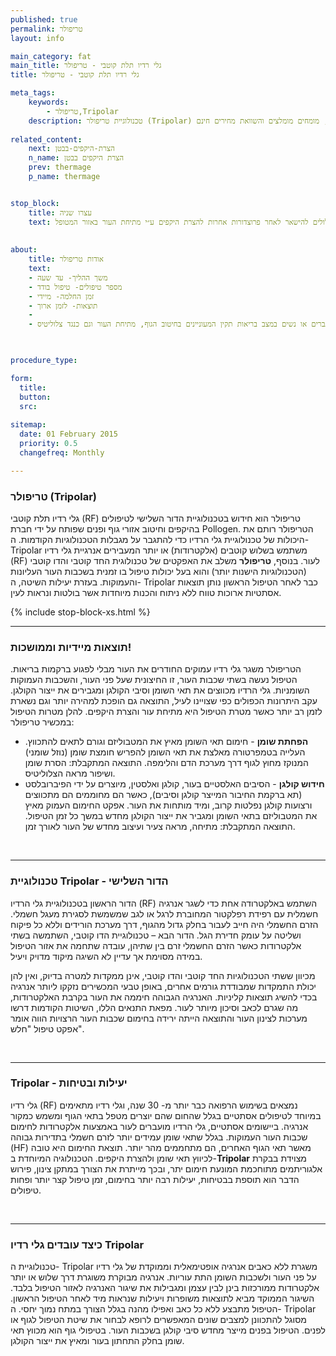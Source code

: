 ```yaml
---
published: true
permalink: טריפולר
layout: info

main_category: fat
main_title: גלי רדיו תלת קוטבי - טריפולר
title: גלי רדיו תלת קוטבי - טריפולר

meta_tags:
    keywords:
        - טריפולר,Tripolar
    description: טכנולוגיית טריפולר (Tripolar) משגרת אנרגיה ממוקדת של גלי רדיו לטיפול בהצרת היקפים, כל מה שרציתם לדעת על המכשיר, מחירונים, מומחים מומלצים והשוואת מחירים חינם
    
related_content:
    next: הצרת-היקפים-בבטן
    n_name: הצרת היקפים בבטן
    prev: thermage
    p_name: thermage


stop_block: 
    title: עצרו שניה
    text: סובלים מהיקפי גוף גדולים ומחפשים פתרון משמעותי? פרט להצרת היקפים בטריפולר, מומלץ שתשקלו טיפול במכשיר הבודי טייט, הנותן מענה מושלם הן למצבורי השומן והן ל״גלים״ שעלולים להישאר לאחר פרוצדורות אחרות להצרת היקפים ע״י מתיחת העור באזור המטופל.    
    
    
about:
    title: אודות טריפולר
    text: 
    - משך ההליך- עד שעה
    - מספר טיפולים- טיפול בודד
    - זמן החלמה- מיידי
    - תוצאות- לזמן ארוך
    - 
    - מתאים לגברים או נשים במצב בריאות תקין המעוניינים בחיטוב הגוף, מתיחת העור וגם כנגד צלוליטיס

   

procedure_type: 

form:
  title: 
  button: 
  src:
  
sitemap: 
  date: 01 February 2015
  priority: 0.5
  changefreq: Monthly

---
```

###  טריפולר (Tripolar)

גלי רדיו תלת קוטבי (RF) טריפולר הוא חידוש בטכנולוגיית הדור השלישי לטיפולים בהיקפים וחיטוב אזורי גוף ופנים שפותח על ידי חברת Pollogen. הטריפולר רותם את היכולות של טכנולוגיית גלי הרדיו כדי להתגבר על מגבלות הטכנולוגיות הקודמות. ה- Tripolar משתמש בשלוש קוטבים (אלקטרודות) או יותר המעבירים אנרגיית גלי רדיו (RF) לעור. בנוסף, **טריפולר** משלב את האפקטים של טכנולוגית החד קוטבי והדו קוטבי (הטכנולוגיות הישנות יותר) והוא בעל יכולות טיפול בו זמנית בשכבות העור העליונות והעמוקות. בעזרת יעילות השיטה, ה- Tripolar כבר לאחר הטיפול הראשון נותן תוצאות אסתטיות ארוכות טווח ללא ניתוח והכנות מיוחדות אשר בולטות ונראות לעין.

 {% include stop-block-xs.html %}  

- - - - - -
 
###  תוצאות מיידיות וממושכות!

הטריפולר משגר גלי רדיו עמוקים החודרים את העור מבלי לפגוע ברקמות בריאות. הטיפול נעשה בשתי שכבות העור, זו החיצונית שעל פני העור, והשכבות העמוקות השומניות. גלי הרדיו מכווצים את תאי השומן וסיבי הקולגן ומגבירים את ייצור הקולגן. עקב היתרונות הכפולים כפי שצויינו לעיל, התוצאה גם הופכת למהירה יותר וגם נשארת לזמן רב יותר כאשר מטרת הטיפול היא מתיחת עור והצרת היקפים. להלן מטרות הטיפול במכשיר טריפולר:

- **הפחתת שומן** - חימום תאי השומן מאיץ את המטבוליזם וגורם לתאים להתכווץ. העלייה בטמפרטורה מאלצת את תאי השומן להפריש חומצת שומן (נוזל שומני) המנוקז מחוץ לגוף דרך מערכת הדם והלימפה. התוצאה המתקבלת: הסרת שומן ושיפור מראה הצלוליטיס.
- **חידוש קולגן** - הסיבים האלסטיים בעור, קולגן ואלסטין, מיוצרים על ידי הפיברובלסט (תא ברקמת החיבור המייצר קולגן וסיבים), כאשר הם מחוממים הם מתכווצים ורצועות קולגן נפלטות קרוב, ומיד מותחות את העור. אפקט החימום העמוק מאיץ את המטבוליזם בתאי השומן ומגביר את ייצור הקולגן מחדש במשך כל זמן הטיפול. התוצאה המתקבלת: מתיחה, מראה צעיר ועיצוב מחדש של העור לאורך זמן.
  
 

- - - - - -

###  טכנולוגיית Tripolar - הדור השלישי

הדור הראשון בטכנולוגיית גלי הרדיו (RF) השתמש באלקטרודה אחת כדי לשגר אנרגיה חשמלית עם רפידת רפלקטור המחוברת לרגל או לגב שמשמשת לסגירת מעגל חשמלי. הזרם החשמלי היה חייב לעבור בחלק גדול מהגוף, דרך מערכת הורידים וללא כל פיקוח ושליטה על עומק חדירת הגל. הדור הבא – טכנולוגיית הדו קוטבי, השתמשה בשתי אלקטרודות כאשר הזרם החשמלי זרם בין שתיהן, עובדה שתחמה את אזור הטיפול במידה מסוימת אך עדיין לא השיגה מיקוד מדויק ויעיל.


 מכיוון ששתי הטכנולוגיות החד קוטבי והדו קוטבי, אינן ממקדות למטרה בדיוק, ואין להן יכולת התמקדות שמבודדת גורמים אחרים, באופן טבעי המכשירים נזקקו ליותר אנרגיה בכדי להשיג תוצאות קליניות. האנרגיה הגבוהה חיממה את העור  בקרבת האלקטרודות, מה שגרם לכאב וסיכון מיותר לעור. מפאת התנאים הללו, השיטות הקודמות דרשו מערכות לצינון העור והתוצאה הייתה ירידה בחימום שכבות העור הרצויות הווה אומר אפקט טיפול "חלש".
  
 

- - - - - -

###  Tripolar - יעילות ובטיחות

גלי רדיו (RF) נמצאים בשימוש הרפואה כבר יותר מ- 30 שנה, וגלי רדיו מתאימים במיוחד לטיפולים אסתטיים בגלל שהחום שהם יוצרים מטפל בתאי הגוף ומשמש כמקור אנרגיה. ביישומים אסתטיים, גלי הרדיו מועברים לעור באמצעות אלקטרודות לחימום שכבות העור העמוקות. בגלל שתאי שומן עמידים יותר לזרם חשמלי בתדירות גבוהה (HF) מאשר תאי הגוף האחרים, הם מתחממים מהר יותר. תוצאת החימום היא טובה לכיווץ תאי שומן ולהצרת היקפים. הטכנולוגיה המיוחדת ב-**Tripolar** מצוידת בבקרת אלגוריתמים מתוחכמת המונעת חימום יתר, ובכך מייתרת את הצורך במתקן צינון, פירוש הדבר הוא תוספת בבטיחות, יעילות רבה יותר בחימום, זמן טיפול קצר יותר ופחות טיפולים.
  
 

- - - - - -

###  כיצד עובדים גלי רדיו Tripolar

טכנולוגיית ה- Tripolar משגרת ללא כאבים אנרגיה אופטימאלית וממוקדת של גלי רדיו על פני העור ולשכבות השומן התת עוריות. אנרגיה מבוקרת משוגרת דרך שלוש או יותר אלקטרודות ממורכזות בינן לבין עצמן ומגבילות את שיגור האנרגיה לאזור הטיפול בלבד. השיגור הממוקד מביא לתוצאות משופרות ויעילות שנראות מיד לאחר הטיפול הראשון. הטיפול מתבצע ללא כל כאב ואפילו מהנה בגלל הצורך במתח נמוך יחסי. ה- Tripolar מסוגל להתכוונן למצבים שונים המאפשרים לרופא לבחור את שיטת הטיפול לגוף או לפנים. הטיפול בפנים מייצר מחדש סיבי קולגן בשכבות העור. בטיפולי גוף הוא מכווץ תאי שומן בחלק התחתון בעור ומאיץ את ייצור הקולגן.